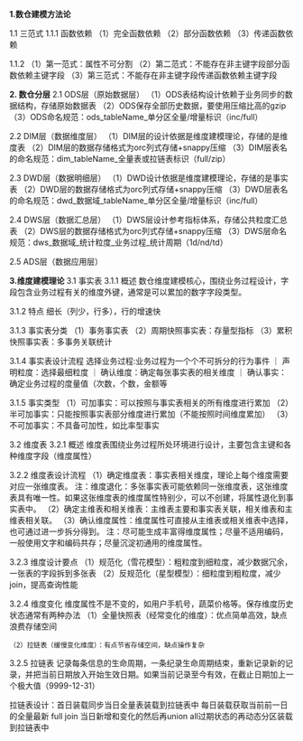 **1.数仓建模方法论**

1.1 三范式
1.1.1 函数依赖
（1）完全函数依赖
（2）部分函数依赖
（3）传递函数依赖

1.1.2
（1）第一范式：属性不可分割
（2）第二范式：不能存在非主键字段部分函数依赖主键字段
（3）第三范式：不能存在非主键字段传递函数依赖主键字段


**2. 数仓分层**
2.1 ODS层（原始数据层）
（1）ODS表结构设计依赖于业务同步的数据结构，存储原始数据表
（2）ODS保存全部历史数据，要使用压缩比高的gzip
（3）ODS命名规范：ods_tableName_单分区全量/增量标识（inc/full）

2.2 DIM层（数据维度层）
（1）DIM层的设计依据是维度建模理论，存储的是维度表
（2）DIM层的数据存储格式为orc列式存储+snappy压缩
（3）DIM层表名的命名规范：dim_tableName_全量表或拉链表标识（full/zip）

2.3 DWD层（数据明细层）
（1）DWD设计依据是维度建模理论，存储的是事实表
（2）DWD层的数据存储格式为orc列式存储+snappy压缩
（3）DWD层表名的命名规范：dwd_数据域_tableName_单分区全量/增量标识（inc/full）

2.4 DWS层（数据汇总层）
（1）DWS层设计参考指标体系，存储公共粒度汇总表
（2）DWS层的数据存储格式为orc列式存储+snappy压缩
（3）DWS层命名规范：dws_数据域_统计粒度_业务过程_统计周期（1d/nd/td）

2.5 ADS层（数据应用层）


**3.维度建模理论**
3.1 事实表
3.1.1 概述
    数仓维度建模核心，围绕业务过程设计，字段包含业务过程有关的维度外键，通常是可以累加的数字字段类型。

3.1.2 特点
    细长（列少，行多），行的增速快

3.1.3 事实表分类
    （1）事务事实表
    （2）周期快照事实表：存量型指标
    （3）累积快照事实表：多事务关联统计
    
3.1.4 事实表设计流程
选择业务过程:业务过程为一个个不可拆分的行为事件
    ｜
声明粒度：选择最细粒度
    ｜
确认维度：确定每张事实表的相关维度
    ｜
确认事实：确定业务过程的度量值（次数，个数，金额等

3.1.5 事实类型
（1）可加事实：可以按照与事实表相关的所有维度进行累加
（2）半可加事实：只能按照事实表部分维度进行累加（不能按照时间维度累加）
（3）不可加事实：不具备可加性，如比率型事实


3.2 维度表
3.2.1 概述
    维度表围绕业务过程所处环境进行设计，主要包含主键和各种维度字段（维度属性）

3.2.2 维度表设计流程
（1）确定维度表：事实表相关维度，理论上每个维度需要对应一张维度表。
注：维度退化：多张事实表可能依赖同一张维度表，这张维度表具有唯一性。如果这张维度表的维度属性特别少，可以不创建，将属性退化到事实表中。
（2）确定主维表和相关维表：主维表主要和事实表关联，相关维表和主维表相关联。
（3）确认维度属性：维度属性可直接从主维表或相关维表中选择，也可通过进一步拆分得到。
注：尽可能生成丰富得维度属性；尽量不适用编码，一般使用文字和编码共存；尽量沉淀初通用的维度属性。

3.2.3 维度设计要点
（1）规范化（雪花模型）：粗粒度到细粒度，减少数据冗余，一张表的字段拆到多张表
（2）反规范化（星型模型）：细粒度到粗粒度，减少join，提高查询性能

3.2.4 维度变化
    维度属性不是不变的，如用户手机号，蔬菜价格等。保存维度历史状态通常有两种办法
    （1）全量快照表（经常变化的维度）：优点简单高效，缺点浪费存储空间
    
    （2）拉链表（缓慢变化维度）：有点节省存储空间，缺点操作复杂
    
3.2.5 拉链表
    记录每条信息的生命周期，一条纪录生命周期结束，重新记录新的记录，并把当前日期放入开始生效日期。如果当前记录至今有效，在截止日期加上一个极大值（9999-12-31）

拉链表设计：首日装载同步当日全量表装载到拉链表中
            每日装载获取当前前一日的全量最新 full join 当日新增和变化的然后再union all过期状态的再动态分区装载到拉链表中

